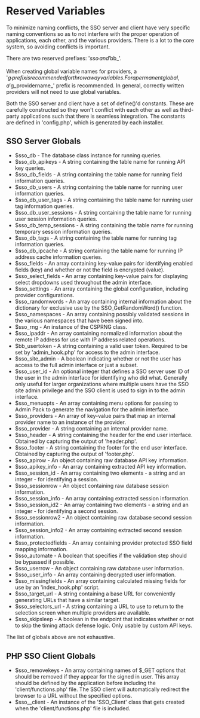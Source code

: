 Reserved Variables
==================

To minimize naming conflicts, the SSO server and client have very specific naming conventions so as to not interfere with the proper operation of applications, each other, and the various providers.  There is a lot to the core system, so avoiding conflicts is important.

There are two reserved prefixes:  '$sso_' and '$bb_'.

When creating global variable names for providers, a '$g_' prefix is recommended for throwaway variables.  For a permanent global, a '$g_providername_' prefix is recommended.  In general, correctly written providers will not need to use global variables.

Both the SSO server and client have a set of define()'d constants.  These are carefully constructed so they won't conflict with each other as well as third-party applications such that there is seamless integration.  The constants are defined in 'config.php', which is generated by each installer.

SSO Server Globals
------------------

* $sso_db - The database class instance for running queries.
* $sso_db_apikeys - A string containing the table name for running API key queries.
* $sso_db_fields - A string containing the table name for running field information queries.
* $sso_db_users - A string containing the table name for running user information queries.
* $sso_db_user_tags - A string containing the table name for running user tag information queries.
* $sso_db_user_sessions - A string containing the table name for running user session information queries.
* $sso_db_temp_sessions - A string containing the table name for running temporary session information queries.
* $sso_db_tags - A string containing the table name for running tag information queries.
* $sso_db_ipcache - A string containing the table name for running IP address cache information queries.
* $sso_fields - An array containing key-value pairs for identifying enabled fields (key) and whether or not the field is encrypted (value).
* $sso_select_fields - An array containing key-value pairs for displaying select dropdowns used throughout the admin interface.
* $sso_settings - An array containing the global configuration, including provider configurations.
* $sso_randomwords - An array containing internal information about the dictionary for exclusive use by the SSO_GetRandomWord() function.
* $sso_namespaces - An array containing possibly validated sessions in the various namespaces that have been signed into.
* $sso_rng - An instance of the CSPRNG class.
* $sso_ipaddr - An array containing normalized information about the remote IP address for use with IP address related operations.
* $bb_usertoken - A string containing a valid user token. Required to be set by 'admin_hook.php' for access to the admin interface.
* $sso_site_admin - A boolean indicating whether or not the user has access to the full admin interface or just a subset.
* $sso_user_id - An optional integer that defines a SSO server user ID of the user in the admin interface for identifying who did what.  Generally only useful for larger organizations where multiple users have the SSO site admin privilege and the SSO client is used to sign in to the admin interface.
* $sso_menuopts - An array containing menu options for passing to Admin Pack to generate the navigation for the admin interface.
* $sso_providers - An array of key-value pairs that map an internal provider name to an instance of the provider.
* $sso_provider - A string containing an internal provider name.
* $sso_header - A string containing the header for the end user interface.  Obtained by capturing the output of 'header.php'.
* $sso_footer - A string containing the footer for the end user interface.  Obtained by capturing the output of 'footer.php'.
* $sso_apirow - An object containing raw database API key information.
* $sso_apikey_info - An array containing extracted API key information.
* $sso_session_id - An array containing two elements - a string and an integer - for identifying a session.
* $sso_sessionrow - An object containing raw database session information.
* $sso_session_info - An array containing extracted session information.
* $sso_session_id2 - An array containing two elements - a string and an integer - for identifying a second session.
* $sso_sessionrow2 - An object containing raw database second session information.
* $sso_session_info2 - An array containing extracted second session information.
* $sso_protectedfields - An array containing provider protected SSO field mapping information.
* $sso_automate - A boolean that specifies if the validation step should be bypassed if possible.
* $sso_userrow - An object containing raw database user information.
* $sso_user_info - An array containing decrypted user information.
* $sso_missingfields - An array containing calculated missing fields for use by an 'index_hook.php' script.
* $sso_target_url - A string containing a base URL for conveniently generating URLs that have a similar target.
* $sso_selectors_url - A string containing a URL to use to return to the selection screen when multiple providers are available.
* $sso_skipsleep - A boolean in the endpoint that indicates whether or not to skip the timing attack defense logic.  Only usable by custom API keys.

The list of globals above are not exhaustive.

PHP SSO Client Globals
----------------------

* $sso_removekeys - An array containing names of $_GET options that should be removed if they appear for the signed in user.  This array should be defined by the application before including the 'client/functions.php' file.  The SSO client will automatically redirect the browser to a URL without the specified options.
* $sso__client - An instance of the 'SSO_Client' class that gets created when the 'client/functions.php' file is included.
